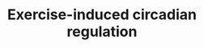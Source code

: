 ---
annotations:
- type: Pathway Ontology
  value: regulatory pathway
- type: Cell Type Ontology
  value: skeletal muscle fiber
- type: Cell Type Ontology
  value: skeletal muscle fiber
authors:
- A.C.Zambon
- MaintBot
- Evelo
- Khanspers
- Mkutmon
- AlexanderPico
- Susan
- Eweitz
description: 'Time- and exercise-dependent gene regulation in human skeletal muscle,
  http://genomebiology.com/2003/4/10/R61  Mouse genes regulated in the diurnal (inferred
  from human) and compared with mouse genes that display circadian regulation in mouse
  heart and liver (Panda 2002, Storch 2002), and SCN (Panda 2002). The 608 significantly
  regulated (P < 0.05) hSkM genes identified in the diurnal comparison (0800 h and
  2000 h) were subjected to an additional statistical filter of absolute fold change
  > 20% (n = 239) and linked to mouse circadianly regulated orthologues. This pathway
  represents the resultant 44 putative hSkM circadianly regulated genes; L, promoter
  for the light-responsive element; E, E-box (Clock/Bmal1 promoter). Orthologue information
  is denoted to the left of the gene boxes: mHrts and mLvrs, mouse orthologue was
  circadianly regulated as described (Storch 2002) in mouse heart or liver, respectively;
  mLvrp and mSCNp, mouse orthologue was diurnally regulated as described (Panda 2002)
  in mouse liver or SCN, respectively.'
last-edited: 2021-05-23
organisms:
- Mus musculus
redirect_from:
- /index.php/Pathway:WP544
- /instance/WP544
schema-jsonld:
- '@context': https://schema.org/
  '@id': https://wikipathways.github.io/pathways/WP544.html
  '@type': Dataset
  creator:
    '@type': Organization
    name: WikiPathways
  description: 'Time- and exercise-dependent gene regulation in human skeletal muscle,
    http://genomebiology.com/2003/4/10/R61  Mouse genes regulated in the diurnal (inferred
    from human) and compared with mouse genes that display circadian regulation in
    mouse heart and liver (Panda 2002, Storch 2002), and SCN (Panda 2002). The 608
    significantly regulated (P < 0.05) hSkM genes identified in the diurnal comparison
    (0800 h and 2000 h) were subjected to an additional statistical filter of absolute
    fold change > 20% (n = 239) and linked to mouse circadianly regulated orthologues.
    This pathway represents the resultant 44 putative hSkM circadianly regulated genes;
    L, promoter for the light-responsive element; E, E-box (Clock/Bmal1 promoter).
    Orthologue information is denoted to the left of the gene boxes: mHrts and mLvrs,
    mouse orthologue was circadianly regulated as described (Storch 2002) in mouse
    heart or liver, respectively; mLvrp and mSCNp, mouse orthologue was diurnally
    regulated as described (Panda 2002) in mouse liver or SCN, respectively.'
  keywords:
  - Per1
  - Vapa
  - Gstp2
  - Idi1
  - Tob1
  - Gstm3
  - Eif4g2
  - Nr1d1
  - Oazin
  - Cldn5
  - Hist1h2bn
  - G0s2
  - Qk
  - Psma4
  - Clock
  - Map3k7ip2
  - Cry1
  - Per2
  - Nr1d2
  - Tubb4
  - Btg1
  - Myf6
  - Ncoa4
  - Cry2
  - Gfra1
  - Rbpms
  - Pigf
  - Ppp1r3c
  - Ugp2
  - Sumo3
  - D14Ertd171e
  - Hspa8
  - Ppp2cb
  - Pura
  - Cbx3
  - Nckap1
  - Ucp3
  - Dazap2
  - H2-DMa
  - Bteb1
  - D5Ertd593e
  - Herpud1
  - Dnaja1
  - Etv6
  - Cebpb
  - Arntl
  - Zfr
  - Sumo1
  - Sf3a3
  license: CC0
  name: Exercise-induced circadian regulation
seo: CreativeWork
title: Exercise-induced circadian regulation
wpid: WP544
---